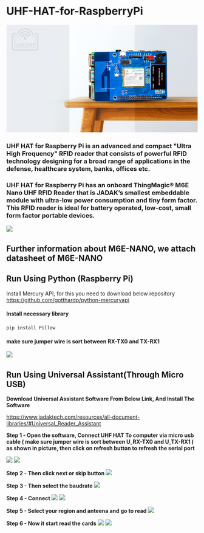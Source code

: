 # UHF-HAT-for-RaspberryPi

<img src = "https://github.com/sbcshop/UHF-HAT-for-RaspberryPi/blob/main/images/img0.png" />

### UHF HAT for Raspberry Pi is an advanced and compact "Ultra High Frequency" RFID reader that consists of powerful RFID technology designing for a broad range of applications in the defense, healthcare system, banks, offices etc. 
### UHF HAT for Raspberry Pi has an onboard  ThingMagic® M6E Nano UHF RFID Reader that is JADAK’s smallest embeddable module with ultra-low power consumption and tiny form factor.  This RFID reader is ideal for battery operated, low-cost, small form factor portable devices.

<img src = "https://github.com/sbcshop/UHF-HAT-for-RaspberryPi/blob/main/images/img5.png" />

## Further information about M6E-NANO, we attach datasheet of M6E-NANO

## Run Using Python (Raspberry Pi)
Install Mercury API, for this you need to download below repository
https://github.com/gotthardp/python-mercuryapi

#### Install necessary library
 ```pip install Pillow ```
#### make sure jumper wire is sort between RX-TX0 and TX-RX1
<img src = "https://github.com/sbcshop/UHF-HAT-for-RaspberryPi/blob/main/images/img10.jpg" />

## Run Using Universal Assistant(Through Micro USB)
**Download Universal Assistant Software From Below Link, And Install The Software**

https://www.jadaktech.com/resources/all-document-libraries/#Universal_Reader_Assistant

**Step 1 - Open the software, Connect UHF HAT To computer via micro usb cable ( make sure jumper wire is sort between U_RX-TX0 and U_TX-RX1 ) as shown in picture, then click on refresh button to refresh the serial port**

<img src = "https://github.com/sbcshop/UHF-HAT-for-RaspberryPi/blob/main/images/img9.jpg" />

<img src = "https://github.com/sbcshop/UHF-HAT-for-RaspberryPi/blob/main/images/img.JPG" />

**Step 2 - Then click next or skip button**
<img src = "https://github.com/sbcshop/UHF-HAT-for-RaspberryPi/blob/main/images/img1.JPG" />

**Step 3 - Then select the baudrate**
<img src = "https://github.com/sbcshop/UHF-HAT-for-RaspberryPi/blob/main/images/img2.JPG" />
        
**Step 4 - Connect**
<img src = "https://github.com/sbcshop/UHF-HAT-for-RaspberryPi/blob/main/images/img3.JPG" />
<img src = "https://github.com/sbcshop/UHF-HAT-for-RaspberryPi/blob/main/images/img4.JPG" />
         
**Step 5 - Select your region and anteena and go to read**
<img src = "https://github.com/sbcshop/UHF-HAT-for-RaspberryPi/blob/main/images/img6.JPG" />
         
**Step 6 - Now it start read the cards**
<img src = "https://github.com/sbcshop/UHF-HAT-for-RaspberryPi/blob/main/images/img7.JPG" />
<img src = "https://github.com/sbcshop/UHF-HAT-for-RaspberryPi/blob/main/images/img8.JPG" />
